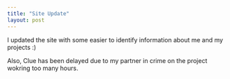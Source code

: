 ```yaml
---
title: "Site Update"
layout: post
---
```

I updated the site with some easier to identify information about me and my projects :)

Also, Clue has been delayed due to my partner in crime on the project wokring too many hours.
